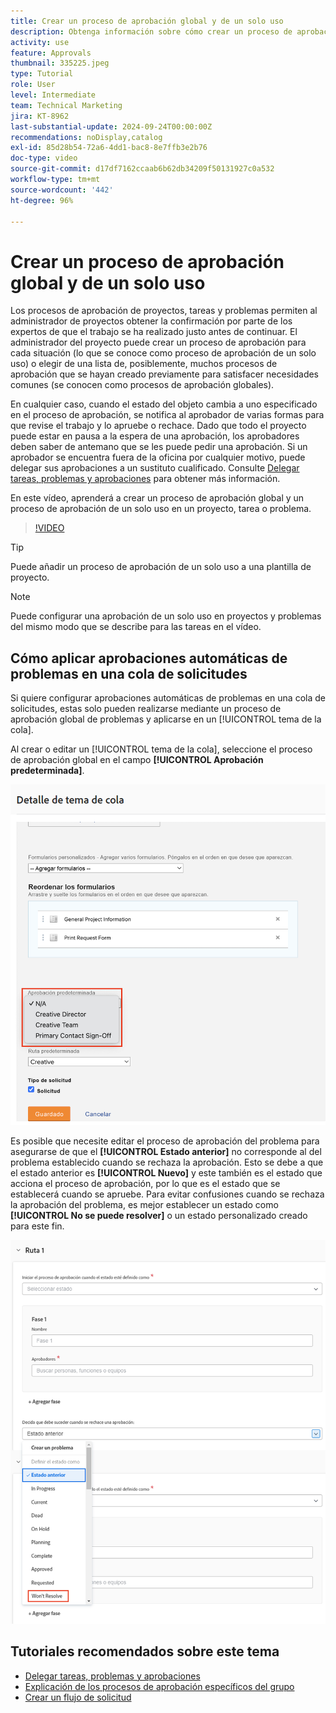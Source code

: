 ```yaml
---
title: Crear un proceso de aprobación global y de un solo uso
description: Obtenga información sobre cómo crear un proceso de aprobación global y de un solo uso en un proyecto, tarea o problema.
activity: use
feature: Approvals
thumbnail: 335225.jpeg
type: Tutorial
role: User
level: Intermediate
team: Technical Marketing
jira: KT-8962
last-substantial-update: 2024-09-24T00:00:00Z
recommendations: noDisplay,catalog
exl-id: 85d28b54-72a6-4dd1-bac8-8e7ffb3e2b76
doc-type: video
source-git-commit: d17df7162ccaab6b62db34209f50131927c0a532
workflow-type: tm+mt
source-wordcount: '442'
ht-degree: 96%

---
```


# Crear un proceso de aprobación global y de un solo uso

Los procesos de aprobación de proyectos, tareas y problemas permiten al administrador de proyectos obtener la confirmación por parte de los expertos de que el trabajo se ha realizado justo antes de continuar. El administrador del proyecto puede crear un proceso de aprobación para cada situación (lo que se conoce como proceso de aprobación de un solo uso) o elegir de una lista de, posiblemente, muchos procesos de aprobación que se hayan creado previamente para satisfacer necesidades comunes (se conocen como procesos de aprobación globales).

En cualquier caso, cuando el estado del objeto cambia a uno especificado en el proceso de aprobación, se notifica al aprobador de varias formas para que revise el trabajo y lo apruebe o rechace. Dado que todo el proyecto puede estar en pausa a la espera de una aprobación, los aprobadores deben saber de antemano que se les puede pedir una aprobación. Si un aprobador se encuentra fuera de la oficina por cualquier motivo, puede delegar sus aprobaciones a un sustituto cualificado. Consulte [Delegar tareas, problemas y aprobaciones](/help/manage-work/approval-processes-and-milestone-paths/delegate-approvals.md) para obtener más información.

En este vídeo, aprenderá a crear un proceso de aprobación global y un proceso de aprobación de un solo uso en un proyecto, tarea o problema.

>[!VIDEO](https://video.tv.adobe.com/v/335225/?quality=12&learn=on&enablevpops)

>[!TIP]
>
>Puede añadir un proceso de aprobación de un solo uso a una plantilla de proyecto.

>[!NOTE]
>
>Puede configurar una aprobación de un solo uso en proyectos y problemas del mismo modo que se describe para las tareas en el vídeo.

## Cómo aplicar aprobaciones automáticas de problemas en una cola de solicitudes

Si quiere configurar aprobaciones automáticas de problemas en una cola de solicitudes, estas solo pueden realizarse mediante un proceso de aprobación global de problemas y aplicarse en un [!UICONTROL tema de la cola].

Al crear o editar un [!UICONTROL tema de la cola], seleccione el proceso de aprobación global en el campo **[!UICONTROL Aprobación predeterminada]**.

![Imagen que muestra cómo seleccionar un proceso de aprobación predeterminado en un tema de la cola](assets/automatic-issue-approval-1.png)

Es posible que necesite editar el proceso de aprobación del problema para asegurarse de que el **[!UICONTROL Estado anterior]** no corresponde al del problema establecido cuando se rechaza la aprobación. Esto se debe a que el estado anterior es **[!UICONTROL Nuevo]** y este también es el estado que acciona el proceso de aprobación, por lo que es el estado que se establecerá cuando se apruebe. Para evitar confusiones cuando se rechaza la aprobación del problema, es mejor establecer un estado como **[!UICONTROL No se puede resolver]** o un estado personalizado creado para este fin.

![Imagen que muestra el cambio de estado que se usará cuando se rechace el problema](assets/automatic-issue-approval-2.png)


## Tutoriales recomendados sobre este tema

* [Delegar tareas, problemas y aprobaciones](/help/manage-work/approval-processes-and-milestone-paths/delegate-approvals.md)
* [Explicación de los procesos de aprobación específicos del grupo](/help/administration-and-setup/approval-processes-and-milestone-paths/group-specific-approval-processes.md)
* [Crear un flujo de solicitud](/help/manage-work/request-queues/create-a-request-flow.md)

